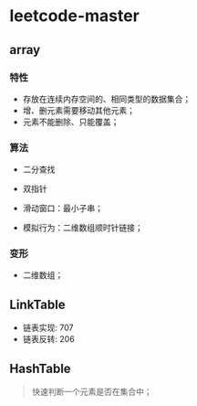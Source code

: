 # leetcode-master

## array



### 特性



* 存放在连续内存空间的、相同类型的数据集合；
* 增、删元素需要移动其他元素；
* 元素不能删除、只能覆盖；



### 算法




* 二分查找

* 双指针

* 滑动窗口：最小子串；
* 模拟行为：二维数组顺时针链接；



### 变形



* 二维数组；

  


## LinkTable
* 链表实现: 707
* 链表反转: 206





## HashTable

> 快速判断一个元素是否在集合中；

